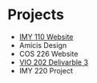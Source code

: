 <h1>Projects</h1>

<ul>
    <li><a href="https://lively-strudel-6aa6fa.netlify.app/">IMY 110 Website</a></li>
    <li>Amicis  Design</li>
    <li>COS 226 Website</li>
    <li><a href="https://resplendent-syrniki-f643de.netlify.app/">VIO 202 Delivarble 3</a></li>
    <li>IMY 220 Project</li>
</ul>
